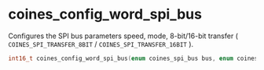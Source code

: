 # coines_config_word_spi_bus
Configures the SPI bus parameters speed, mode, 8-bit/16-bit transfer ( `COINES_SPI_TRANSFER_8BIT` / `COINES_SPI_TRANSFER_16BIT` ).

```C
int16_t coines_config_word_spi_bus(enum coines_spi_bus bus, enum coines_spi_speed spi_speed, enum coines_spi_mode spi_mode, enum coines_spi_transfer_bits spi_transfer_bits);
```